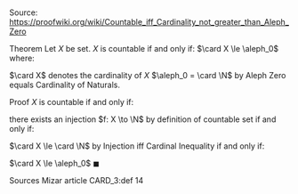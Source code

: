 # 

Source: https://proofwiki.org/wiki/Countable_iff_Cardinality_not_greater_than_Aleph_Zero

Theorem
Let $X$ be set.
$X$ is countable if and only if:
$\card X \le \aleph_0$
where:

$\card X$ denotes the cardinality of $X$
$\aleph_0 = \card \N$ by Aleph Zero equals Cardinality of Naturals.


Proof
$X$ is countable
if and only if:

there exists an injection $f: X \to \N$ by definition of countable set
if and only if:

$\card X \le \card \N$ by Injection iff Cardinal Inequality
if and only if:

$\card X \le \aleph_0$
$\blacksquare$


Sources
Mizar article CARD_3:def 14




